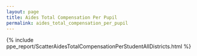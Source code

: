 ```yaml
---
layout: page
title: Aides Total Compensation Per Pupil
permalink: aides_total_compensation_per_pupil
---
```



{% include ppe_report/ScatterAidesTotalCompensationPerStudentAllDistricts.html %}



